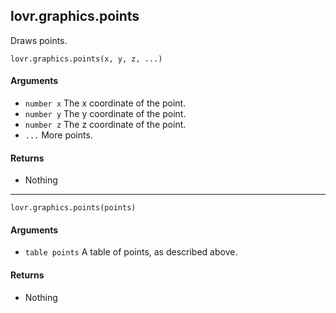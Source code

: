 <!--
category: reference
-->

lovr.graphics.points
---

Draws points.

    lovr.graphics.points(x, y, z, ...)

#### Arguments

- `number x` The x coordinate of the point.
- `number y` The y coordinate of the point.
- `number z` The z coordinate of the point.
- `...` More points.

#### Returns

- Nothing

---

    lovr.graphics.points(points)

#### Arguments

- `table points` A table of points, as described above.

#### Returns

- Nothing
